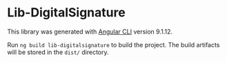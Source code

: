 # Lib-DigitalSignature

This library was generated with [Angular CLI](https://github.com/angular/angular-cli) version 9.1.12.

Run `ng build lib-digitalsignature` to build the project. The build artifacts will be stored in the `dist/` directory.